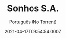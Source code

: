 ---
id: '102d4cba-247a-48db-bf86-f2cbb07f757d'
type: 'movie' # Filme, Série, Anime
title: "Sonhos S.A."
synopsis: ["Em A Fábrica de Sonhos, Minna é uma jovem menina que descobre recentemente seus poderes de criar e controlar os sonhos de outras pessoas. Determinada a ensinar uma lição à sua meia-irmã, Minna faz mal uso de sua capacidade sobrenatural, mas quando a meia-irmã não consegue mais acordar, Minna precisa entrar no mundo dos sonhos para salvá-la.",
]
originalTitle: "Drømmebyggerne"
date: '2021-04-17T09:54:54.000Z'
update: '2021-04-17T09:54:54.000Z'
releaseDate: '2020-02-06T03:00:00.000Z'
imdb:
  rating: '6.1' # 8.5
  id: '' # tt0470752
duration: '1h 20 Min'
trailer:
  urls: [
    '9o-LpYxG6Bk',
  ]
tags: ['1080p']
genre: ['Animação', 'Aventura'] #
quality: 'WEB-DL' # BluRay, WEB-DL, HDTV, WEB-DL4K, WEB-DLe
format: 'MKV' # MKV, MP4, TS
audio: 'Português, Dinamarquês' # Dublado, Legendado, Dual Audio, Dub & Leg
subtitle: 'Português (No Torrent)' # Português, inglês,
size: '2.3 GB' # 4.8 GB
audioQuality: 10
videoQuality: 10
directors: []
#  - name: 'Lana Wachowski'
#    image: ''
#  - name: 'Lilly Wachowski'
#    image: ''
cast: []
#  - name: 'Keanu Reeves'
#    image: ''
#    characterName: 'Neo'
writers: []
#  - name: ''
#    image: ''
maturityRating:
  age: '' # L , 10, 12, 14, 16, 18
  topics: [''] # Violence, Illegal drugs, Inappropriate Language, Legal Drugs, Sexual Content, Extreme Violence
###########################################
download:
  
  - url: 'magnet:?xt=urn:btih:0f868565d5e0a64f241025d344a31fc29e0eb9da&dn=Sonhos.S.A.2020.1080p.WEB-DL.x264.DUAL.COMANDO.TO&tr=udp%3a%2f%2fpublic.popcorn-tracker.org%3a6969%2fannounce&tr=udp%3a%2f%2ftracker.internetwarriors.net%3a1337%2fannounce&tr=udp%3a%2f%2ftracker.opentrackr.org%3a1337%2fannounce&tr=udp%3a%2f%2fexodus.desync.com%3a6969%2fannounce&tr=udp%3a%2f%2fretracker.lanta-net.ru%3a2710%2fannounce&tr=udp%3a%2f%2fopen.stealth.si%3a80%2fannounce&tr=udp%3a%2f%2fwww.torrent.eu.org%3a451%2fannounce&tr=udp%3a%2f%2fopentracker.i2p.rocks%3a6969%2fannounce&tr=http%3a%2f%2ftracker.opentrackr.org%3a1337%2fannounce&tr=udp%3a%2f%2f3rt.tace.ru%3a60889%2fannounce'
    resolution: '1080p' # 720p, 1080p, 4K,
    audio: 'Dual Áudio' # Dublado, Legendado, Dual Audio
    size: '' # 4.8 GB
    quality: '' # BluRay, WEB-DL
    format: '' # MKV
images:
  cover: '/assets/movies/sonhos-s-a.jpg'
  background: '/assets/movies/'
---